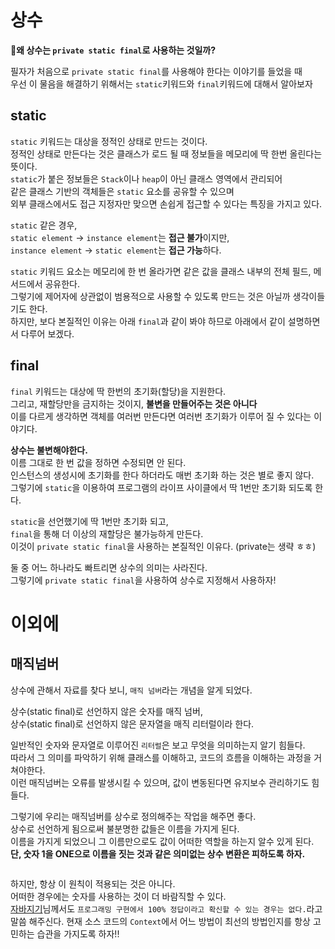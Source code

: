 # 상수 
**🤔왜 상수는 `private static final`로 사용하는 것일까?**       

필자가 처음으로 `private static final`를 사용해야 한다는 이야기를 들었을 때  
우선 이 물음을 해결하기 위해서는 `static`키워드와 `final`키워드에 대해서 알아보자     
       
## static      
`static` 키워드는 대상을 정적인 상태로 만드는 것이다.              
정적인 상태로 만든다는 것은 클래스가 로드 될 때 정보들을 메모리에 딱 한번 올린다는 뜻이다.    
`static`가 붙은 정보들은 `Stack`이나 `heap`이 아닌 클래스 영역에서 관리되어        
같은 클래스 기반의 객체들은 `static` 요소를 공유할 수 있으며         
외부 클래스에서도 접근 지정자만 맞으면 손쉽게 접근할 수 있다는 특징을 가지고 있다.      
       
`static` 같은 경우,        
`static element` -> `instance element`는 **접근 불가**이지만,         
`instance element` -> `static element`는 **접근 가능**하다.       
          
`static` 키워드 요소는 메모리에 한 번 올라가면 같은 값을 클래스 내부의 전체 필드, 메서드에서 공유한다.   
그렇기에 제어자에 상관없이 범용적으로 사용할 수 있도록 만드는 것은 아닐까 생각이들기도 한다.        
하지만, 보다 본질적인 이유는 아래 `final`과 같이 봐야 하므로 아래에서 같이 설명하면서 다루어 보겠다.   
            
## final         
`final` 키워드는 대상에 딱 한번의 초기화(할당)을 지원한다.          
그리고, 재할당만을 금지하는 것이지, **불변을 만들어주는 것은 아니다**         
이를 다르게 생각하면 객체를 여러번 만든다면 여러번 초기화가 이루어 질 수 있다는 이야기다.   
      
**상수는 불변해야한다.**        
이름 그대로 한 번 값을 정하면 수정되면 안 된다.       
인스턴스의 생성시에 초기화를 한다 하더라도 매번 초기화 하는 것은 별로 좋지 않다.      
그렇기에 `static`을 이용하여 프로그램의 라이프 사이클에서 딱 1번만 초기화 되도록 한다.   
        
`static`을 선언했기에 딱 1번만 초기화 되고,     
`final`을 통해 더 이상의 재할당은 불가능하게 만든다.        
이것이 `private static final`을 사용하는 본질적인 이유다. (private는 생략 ㅎㅎ)     

둘 중 어느 하나라도 빠트리면 상수의 의미는 사라진다.   
그렇기에 `private static final`을 사용하여 상수로 지정해서 사용하자!  

# 이외에 
## 매직넘버  
상수에 관해서 자료를 찾다 보니, `매직 넘버`라는 개념을 알게 되었다.   
              
상수(static final)로 선언하지 않은 숫자를 매직 넘버,      
상수(static final)로 선언하지 않은 문자열을 매직 리터럴이라 한다.  
                         
일반적인 숫자와 문자열로 이루어진 `리터럴`은 보고 무엇을 의미하는지 알기 힘들다.        
따라서 그 의미를 파악하기 위해 클래스를 이해하고, 코드의 흐름을 이해하는 과정을 거쳐야한다.    
이런 매직넘버는 오류를 발생시킬 수 있으며, 값이 변동된다면 유지보수 관리하기도 힘들다.           
   
그렇기에 우리는 매직넘버를 상수로 정의해주는 작업을 해주면 좋다.         
상수로 선언하게 됨으로써 불분명한 값들은 이름을 가지게 된다.           
이름을 가지게 되었으니 그 이름만으로도 값이 어떠한 역할을 하는지 알수 있게 된다.       
**단, 숫자 1을 ONE으로 이름을 짓는 것과 같은 의미없는 상수 변환은 피하도록 하자.**     

```java

```

하지만, 항상 이 원칙이 적용되는 것은 아니다.    
어떠한 경우에는 숫자를 사용하는 것이 더 바람직할 수 있다.   
[자바지기](https://www.slipp.net/questions/356)님께서도 `프로그래밍 구현에서 100% 정답이라고 확신할 수 있는 경우는 없다.`라고 말씀 해주신다. 
현재 소스 코드의 `Context`에서 어느 방법이 최선의 방법인지를 항상 고민하는 습관을 가지도록 하자!!  


     
